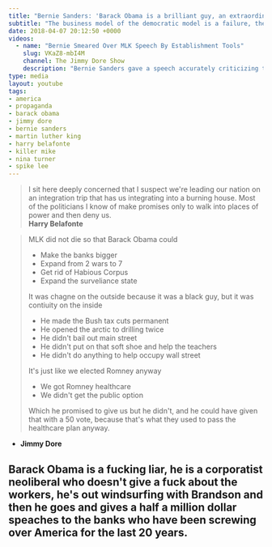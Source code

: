 ```yaml
---
title: "Bernie Sanders: 'Barack Obama is a brilliant guy, an extraordinary candidate, and a charasmatic leader'"
subtitle: "The business model of the democratic model is a failure, they've lost all power in American government, and the media are their attack dogs for anyone who criticizes their failures."
date: 2018-04-07 20:12:50 +0000
videos:
  - name: "Bernie Smeared Over MLK Speech By Establishment Tools"
    slug: VKaZ8-mbI4M
    channel: The Jimmy Dore Show
    description: "Bernie Sanders gave a speech accurately criticizing the Democratic Party. The corporate media made maybe their most desperate attempt at a smear yet."
type: media
layout: youtube
tags:
- america
- propaganda
- barack obama
- jimmy dore
- bernie sanders
- martin luther king
- harry belafonte
- killer mike
- nina turner
- spike lee
---
```


> I sit here deeply concerned that I suspect we're leading our nation on an integration trip that has us integrating into a burning house.
> Most of the politicians I know of make promises only to walk into places of power and then deny us.
> <br/>
> **Harry Belafonte**

> MLK did not die so that Barack Obama could
>
> - Make the banks bigger
> - Expand from 2 wars to 7
> - Get rid of Habious Corpus
> - Expand the surveliance state
>
> It was chagne on the outside because it was a black guy, but it was contiuity on the inside
>
> - He made the Bush tax cuts permanent
> - He opened the arctic to drilling twice
> - He didn't bail out main street
> - He didn't put on that soft shoe and help the teachers
> - He didn't do anything to help occupy wall street
>
> It's just like we elected Romney anyway
>
> - We got Romney healthcare
> - We didn't get the public option
>
> Which he promised to give us but he didn't, and he could have given that with a 50 vote, because that's what they used to pass the healthcare plan anyway.
> <br/>
- **Jimmy Dore**

## Barack Obama is a fucking liar, he is a corporatist neoliberal who doesn't give a fuck about the workers, he's out windsurfing with Brandson and then he goes and gives a half a million dollar speaches to the banks who have been screwing over America for the last 20 years.
